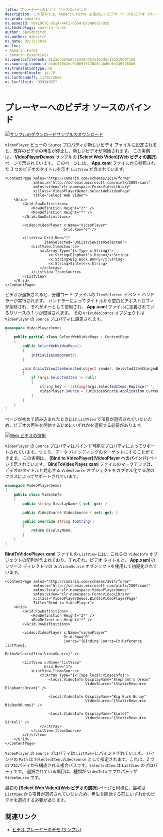 ```yaml
---
title: プレーヤーへのビデオ ソースのバインド
description: この記事では、Xamarin.Forms を使用してビデオ ソースをビデオ プレーヤーにバインドする方法について説明します。
ms.prod: xamarin
ms.assetid: 504E0C7E-051A-4AF2-B654-BAB4D0957928
ms.technology: xamarin-forms
author: davidbritch
ms.author: dabritch
ms.date: 02/12/2018
no-loc:
- Xamarin.Forms
- Xamarin.Essentials
ms.openlocfilehash: 812adbbb4a9572d38dd57a3edd5c1a561909f1b0
ms.sourcegitcommit: ebdc016b3ec0b06915170d0cbbd9e0e2469763b9
ms.translationtype: HT
ms.contentlocale: ja-JP
ms.lasthandoff: 11/05/2020
ms.locfileid: "93374967"
---
```

# <a name="binding-video-sources-to-the-player"></a>プレーヤーへのビデオ ソースのバインド

[![サンプルのダウンロード](~/media/shared/download.png)サンプルのダウンロード](/samples/xamarin/xamarin-forms-samples/customrenderers-videoplayerdemos)

`VideoPlayer` ビューの `Source` プロパティが新しいビデオ ファイルに設定されると、既存のビデオの再生が停止し、新しいビデオが開始されます。 この実例は、 [**VideoPlayerDemos**](/samples/xamarin/xamarin-forms-samples/customrenderers-videoplayerdemos) サンプルの **[Select Web Video]\(Web ビデオの選択\)** ページで示されています。 このページには、 **App.xaml** ファイルから参照された 3 つのビデオのタイトルを示す `ListView` が含まれています。

```xaml
<ContentPage xmlns="http://xamarin.com/schemas/2014/forms"
             xmlns:x="http://schemas.microsoft.com/winfx/2009/xaml"
             xmlns:video="clr-namespace:FormsVideoLibrary"
             x:Class="VideoPlayerDemos.SelectWebVideoPage"
             Title="Select Web Video">
    <Grid>
        <Grid.RowDefinitions>
            <RowDefinition Height="2*" />
            <RowDefinition Height="*" />
        </Grid.RowDefinitions>

        <video:VideoPlayer x:Name="videoPlayer"
                           Grid.Row="0" />

        <ListView Grid.Row="1"
                  ItemSelected="OnListViewItemSelected">
            <ListView.ItemsSource>
                <x:Array Type="{x:Type x:String}">
                    <x:String>Elephant's Dream</x:String>
                    <x:String>Big Buck Bunny</x:String>
                    <x:String>Sintel</x:String>
                </x:Array>
            </ListView.ItemsSource>
        </ListView>
    </Grid>
</ContentPage>
```

ビデオが選択されると、分離コード ファイルの `ItemSelected` イベント ハンドラーが実行されます。 ハンドラーによってタイトルから空白とアポストロフィが削除され、それがキーとして使用され、 **App.xaml** ファイルに定義されているリソースの 1 つが取得されます。 その `UriVideoSource` オブジェクトは `VideoPlayer` の `Source` プロパティに設定されます。

```csharp
namespace VideoPlayerDemos
{
    public partial class SelectWebVideoPage : ContentPage
    {
        public SelectWebVideoPage()
        {
            InitializeComponent();
        }

        void OnListViewItemSelected(object sender, SelectedItemChangedEventArgs args)
        {
            if (args.SelectedItem != null)
            {
                string key = ((string)args.SelectedItem).Replace(" ", "").Replace("'", "");
                videoPlayer.Source = (UriVideoSource)Application.Current.Resources[key];
            }
        }
    }
}
```

ページが初めて読み込まれたときには `ListView` で項目が選択されていないため、ビデオの再生を開始するためにいずれかを選択する必要があります。

[![Web ビデオの選択](source-bindings-images/selectwebvideo-small.png "Web ビデオの選択")](source-bindings-images/selectwebvideo-large.png#lightbox "Web ビデオの選択")

`VideoPlayer` の `Source` プロパティはバインド可能なプロパティによってサポートされています。つまり、データ バインディングのターゲットにすることができます。 この実例は、 **[Bind to VideoPlayer]\(VideoPlayer へのバインド\)** ページで示されています。 **BindToVideoPlayer.xaml** ファイルのマークアップは、ビデオのタイトルと対応する `VideoSource` オブジェクトをカプセル化する次のクラスによってサポートされています。

```csharp
namespace VideoPlayerDemos
{
    public class VideoInfo
    {
        public string DisplayName { set; get; }

        public VideoSource VideoSource { set; get; }

        public override string ToString()
        {
            return DisplayName;
        }
    }
}
```

**BindToVideoPlayer.xaml** ファイルの `ListView` には、これらの `VideoInfo` オブジェクトの配列が含まれており、それぞれ、ビデオ タイトルと、 **App.xaml** のリソース ディレクトリの `UriVideoSource` オブジェクトを使用して初期化されています。

```xaml
<ContentPage xmlns="http://xamarin.com/schemas/2014/forms"
             xmlns:x="http://schemas.microsoft.com/winfx/2009/xaml"
             xmlns:local="clr-namespace:VideoPlayerDemos"
             xmlns:video="clr-namespace:FormsVideoLibrary"
             x:Class="VideoPlayerDemos.BindToVideoPlayerPage"
             Title="Bind to VideoPlayer">
    <Grid>
        <Grid.RowDefinitions>
            <RowDefinition Height="2*" />
            <RowDefinition Height="*" />
        </Grid.RowDefinitions>

        <video:VideoPlayer x:Name="videoPlayer"
                           Grid.Row="0"
                           Source="{Binding Source={x:Reference listView},
                                            Path=SelectedItem.VideoSource}" />

        <ListView x:Name="listView"
                  Grid.Row="1">
            <ListView.ItemsSource>
                <x:Array Type="{x:Type local:VideoInfo}">
                    <local:VideoInfo DisplayName="Elephant's Dream"
                                     VideoSource="{StaticResource ElephantsDream}" />

                    <local:VideoInfo DisplayName="Big Buck Bunny"
                                     VideoSource="{StaticResource BigBuckBunny}" />

                    <local:VideoInfo DisplayName="Sintel"
                                     VideoSource="{StaticResource Sintel}" />
                </x:Array>
            </ListView.ItemsSource>
        </ListView>
    </Grid>
</ContentPage>
```

`VideoPlayer` の `Source` プロパティは `ListView` にバインドされています。 バインドの `Path` は `SelectedItem.VideoSource` として指定されます。これは、2 つのプロパティから構成される複合パスです。`SelectedItem` は `ListView` のプロパティです。 選択されている項目は、種類が `VideoInfo` でプロパティが `VideoSource` です。

最初の **[Select Web Video]\(Web ビデオの選択\)** ページと同様に、最初は `ListView` から項目が選択されていないため、再生を開始する前にいずれかのビデオを選択する必要があります。

## <a name="related-links"></a>関連リンク

- [ビデオ プレーヤーのデモ (サンプル)](/samples/xamarin/xamarin-forms-samples/customrenderers-videoplayerdemos)
